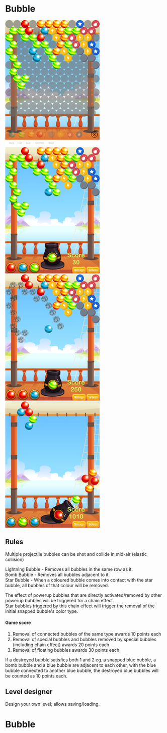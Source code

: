 # Bubble

<img src="Screenshots/screenshot1.png" width="300">    <img src="Screenshots/screenshot2.png" width="300">
<img src="Screenshots/screenshot3.png" width="300">    <img src="Screenshots/screenshot4.png" width="300">

## Rules 
Multiple projectile bubbles can be shot and collide in mid-air (elastic collision)

Lightning Bubble - Removes all bubbles in the same row as it.<br />
Bomb Bubble - Removes all bubbles adjacent to it.<br />
Star Bubble - When a coloured bubble comes into contact with the star bubble, all bubbles of that colour will be removed.

The effect of powerup bubbles that are directly activated/removed by other powerup bubbles will be triggered for a chain effect.<br />
Star bubbles triggered by this chain effect will trigger the removal of the initial snapped bubble's color type.

#### Game score
1. Removal of connected bubbles of the same type awards 10 points each<br />
2. Removal of special bubbles and bubbles removed by special bubbles (including chain effect) awards 20 points each<br />
3. Removal of floating bubbles awards 30 points each

If a destroyed bubble satisfies both 1 and 2 eg. a snapped blue bubble, a bomb bubble and a blue bubble are adjacent to each other, with the blue bubble connected to another blue bubble, the destroyed blue bubbles will be counted as 10 points each.

## Level designer
Design your own level; allows saving/loading.
# Bubble
